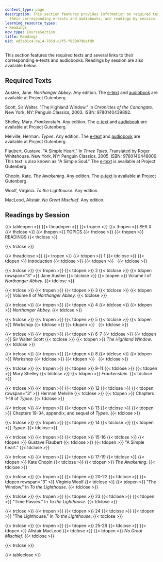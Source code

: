 ```yaml
---
content_type: page
description: This section features provides information on required texts, links to
  their corresponding e-texts and audiobooks, and readings by session.
learning_resource_types:
- Readings
ocw_type: CourseSection
title: Readings
uid: ed3a01c4-ba14-785d-c2f5-f8590798afd9
---
```


This section features the required texts and several links to their corresponding e-texts and audiobooks. Readings by session are also available below.

Required Texts
--------------

Austen, Jane. _Northanger Abbey_. Any edition. The [e-text](http://www.gutenberg.org/etext/121) and [audiobook](http://www.gutenberg.org/etext/20682) are available at Project Gutenberg.

Scott, Sir Walter. "The Highland Window." In _Chronicles of the Canongate_. New York, NY: Penguin Classics, 2003. ISBN: 9780140439892.

Shelley, Mary. _Frankenstein_. Any edition. The [e-text](http://www.gutenberg.org/etext/84) and [audiobook](http://www.gutenberg.org/etext/6542) are available at Project Gutenberg.

Melville, Herman. _Typee_. Any edition. The [e-text](http://www.gutenberg.org/etext/84) and [audiobook](http://www.gutenberg.org/etext/6542) are available at Project Gutenberg.

Flaubert, Gustave. "A Simple Heart." In _Three Tales_. Translated by Roger Whitehouse. New York, NY: Penguin Classics, 2005. ISBN: 9780140448009. This text is also known as "A Simple Soul." The [e-text](http://www.gutenberg.org/etext/1253) is available at Project Gutenberg.

Chopin, Kate. _The Awakening_. Any edition. The [e-text](http://www.gutenberg.org/etext/160) is available at Project Gutenberg.

Woolf, Virginia. _To the Lighthouse_. Any edition.

MacLeod, Alistair. _No Great Mischief_. Any edition.

Readings by Session
-------------------

{{< tableopen >}}
{{< theadopen >}}
{{< tropen >}}
{{< thopen >}}
SES #
{{< thclose >}}
{{< thopen >}}
TOPICS
{{< thclose >}}
{{< thopen >}}
READINGS
{{< thclose >}}

{{< trclose >}}

{{< theadclose >}}
{{< tropen >}}
{{< tdopen >}}
1
{{< tdclose >}}
{{< tdopen >}}
Introduction
{{< tdclose >}}
{{< tdopen >}}
 
{{< tdclose >}}

{{< trclose >}}
{{< tropen >}}
{{< tdopen >}}
2
{{< tdclose >}}
{{< tdopen rowspan="3" >}}
Jane Austen
{{< tdclose >}}
{{< tdopen >}}
Volume I of _Northanger Abbey._
{{< tdclose >}}

{{< trclose >}}
{{< tropen >}}
{{< tdopen >}}
3
{{< tdclose >}}
{{< tdopen >}}
Volume II of _Northanger Abbey._
{{< tdclose >}}

{{< trclose >}}
{{< tropen >}}
{{< tdopen >}}
4
{{< tdclose >}}
{{< tdopen >}}
_Northanger Abbey._
{{< tdclose >}}

{{< trclose >}}
{{< tropen >}}
{{< tdopen >}}
5
{{< tdclose >}}
{{< tdopen >}}
Workshop
{{< tdclose >}}
{{< tdopen >}}
 
{{< tdclose >}}

{{< trclose >}}
{{< tropen >}}
{{< tdopen >}}
6-7
{{< tdclose >}}
{{< tdopen >}}
Sir Walter Scott
{{< tdclose >}}
{{< tdopen >}}
_The Highland Window_.
{{< tdclose >}}

{{< trclose >}}
{{< tropen >}}
{{< tdopen >}}
8
{{< tdclose >}}
{{< tdopen >}}
Workshop
{{< tdclose >}}
{{< tdopen >}}
 
{{< tdclose >}}

{{< trclose >}}
{{< tropen >}}
{{< tdopen >}}
9-11
{{< tdclose >}}
{{< tdopen >}}
Mary Shelley
{{< tdclose >}}
{{< tdopen >}}
_Frankenstein_.
{{< tdclose >}}

{{< trclose >}}
{{< tropen >}}
{{< tdopen >}}
12
{{< tdclose >}}
{{< tdopen rowspan="3" >}}
Herman Melville
{{< tdclose >}}
{{< tdopen >}}
Chapters 1-18 of _Typee_.
{{< tdclose >}}

{{< trclose >}}
{{< tropen >}}
{{< tdopen >}}
13
{{< tdclose >}}
{{< tdopen >}}
Chapters 19-34, appendix, and sequel of _Typee_.
{{< tdclose >}}

{{< trclose >}}
{{< tropen >}}
{{< tdopen >}}
14
{{< tdclose >}}
{{< tdopen >}}
_Typee_.
{{< tdclose >}}

{{< trclose >}}
{{< tropen >}}
{{< tdopen >}}
15-16
{{< tdclose >}}
{{< tdopen >}}
Gustave Flaubert
{{< tdclose >}}
{{< tdopen >}}
"A Simple heart."
{{< tdclose >}}

{{< trclose >}}
{{< tropen >}}
{{< tdopen >}}
17-19
{{< tdclose >}}
{{< tdopen >}}
Kate Chopin
{{< tdclose >}}
{{< tdopen >}}
_The Awakening_.
{{< tdclose >}}

{{< trclose >}}
{{< tropen >}}
{{< tdopen >}}
20-22
{{< tdclose >}}
{{< tdopen rowspan="3" >}}
Virginia Woolf
{{< tdclose >}}
{{< tdopen >}}
"The Window." In _To the Lighthouse_.
{{< tdclose >}}

{{< trclose >}}
{{< tropen >}}
{{< tdopen >}}
23
{{< tdclose >}}
{{< tdopen >}}
"Time Passes." In _To the Lighthouse_.
{{< tdclose >}}

{{< trclose >}}
{{< tropen >}}
{{< tdopen >}}
24
{{< tdclose >}}
{{< tdopen >}}
"The Lighthouse." In _To the Lighthouse_.
{{< tdclose >}}

{{< trclose >}}
{{< tropen >}}
{{< tdopen >}}
25-26
{{< tdclose >}}
{{< tdopen >}}
Alistair MacLeod
{{< tdclose >}}
{{< tdopen >}}
_No Great Mischief._
{{< tdclose >}}

{{< trclose >}}

{{< tableclose >}}